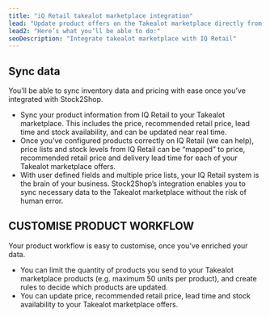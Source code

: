 ```yaml
---
title: "iQ Retail takealot marketplace integration"
lead: "Update product offers on the Takealot marketplace directly from your IQ Retail accounting system. Stock2Shop’s simple integration will streamline your operation by reducing duplicate data capture, and ensuring your product information on Takealot is up to date."
lead2: "Here’s what you’ll be able to do:"
seoDescription: "Integrate takealot marketplace with IQ Retail"
---
```


Sync data
---------

You’ll be able to sync inventory data and pricing with ease once you’ve integrated with Stock2Shop.

*   Sync your product information from IQ Retail to your Takealot marketplace. This includes the price, recommended retail price, lead time and stock availability, and can be updated near real time.
*   Once you’ve configured products correctly on IQ Retail (we can help), price lists and stock levels from IQ Retail can be “mapped” to price, recommended retail price and delivery lead time for each of your Takealot marketplace offers.
*   With user defined fields and multiple price lists, your IQ Retail system is the brain of your business. Stock2Shop’s integration enables you to sync necessary data to the Takealot marketplace without the risk of human error.

CUSTOMISE PRODUCT WORKFLOW
--------------------------

Your product workflow is easy to customise, once you’ve enriched your data.

*   You can limit the quantity of products you send to your Takealot marketplace products (e.g. maximum 50 units per product), and create rules to decide which products are updated.
*   You can update price, recommended retail price, lead time and stock availability to your Takealot marketplace offers.
